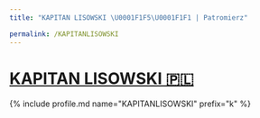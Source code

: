 ```yaml
---
title: "KAPITAN LISOWSKI \U0001F1F5\U0001F1F1 | Patromierz"

permalink: /KAPITANLISOWSKI
---
```


# [KAPITAN LISOWSKI 🇵🇱](https://patronite.pl/KAPITANLISOWSKI)

{% include profile.md name="KAPITANLISOWSKI" prefix="k" %}
